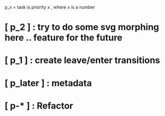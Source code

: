 
p_x = task is priority x , where x is a number

<!-- # [ p_2 ] : use createContext and useContext to handle the app themes -->
# [ p_2 ] : try to do some svg morphing here .. feature for the future
<!-- # [ p_1 ] : try to change a font on runtime -- Done it works -->
<!-- # [ p_1 ] : continue themeing tommorrow MUST Be Ended -->
# [ p_1 ] : create leave/enter transitions

# [ p_later ] : metadata

# [ p-* ] : Refactor
